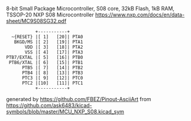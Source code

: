 8-bit Small Package Microcontroller, S08 core, 32kB Flash, 1kB RAM, TSSOP-20
NXP S08 Microcontroller
https://www.nxp.com/docs/en/data-sheet/MC9S08SG32.pdf


	           +-----------+
	  ~{RESET} |[ 1]   [20]| PTA0
	   BKGD/MS |[ 2]   [19]| PTA1
	       VDD |[ 3]   [18]| PTA2
	       VSS |[ 4]   [17]| PTA3
	PTB7/EXTAL |[ 5]   [16]| PTB0
	 PTB6/XTAL |[ 6]   [15]| PTB1
	      PTB5 |[ 7]   [14]| PTB2
	      PTB4 |[ 8]   [13]| PTB3
	      PTC3 |[ 9]   [12]| PTC0
	      PTC2 |[10]   [11]| PTC1
	           +-----------+


generated by https://github.com/FBEZ/Pinout-AsciiArt from https://github.com/ask6483/kicad-symbols/blob/master/MCU_NXP_S08.kicad_sym